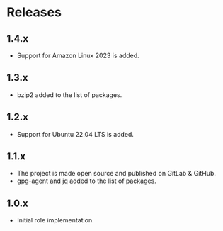 # Releases

## 1.4.x

- Support for Amazon Linux 2023 is added.

## 1.3.x

- bzip2 added to the list of packages.

## 1.2.x

- Support for Ubuntu 22.04 LTS is added.

## 1.1.x

- The project is made open source and published on GitLab & GitHub.
- gpg-agent and jq added to the list of packages.

## 1.0.x

- Initial role implementation.
